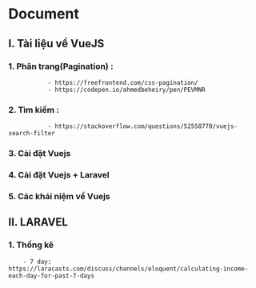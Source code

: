 # Document
## I. Tài liệu về VueJS
### 1. Phân trang(Pagination) : 
               - https://freefrontend.com/css-pagination/ 
               - https://codepen.io/ahmedbeheiry/pen/PEVMNR
### 2. Tìm kiếm : 
               - https://stackoverflow.com/questions/52558770/vuejs-search-filter
### 3. Cài đặt Vuejs
### 4. Cài đặt Vuejs + Laravel
### 5. Các khái niệm về Vuejs
## II. LARAVEL
### 1. Thống kê
        - 7 day: https://laracasts.com/discuss/channels/eloquent/calculating-income-each-day-for-past-7-days
